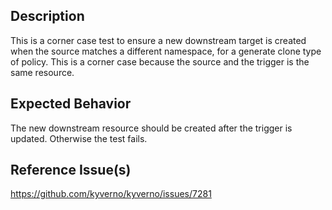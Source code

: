 ## Description

This is a corner case test to ensure a new downstream target is created when the source matches a different namespace, for a generate clone type of policy. This is a corner case because the source and the trigger is the same resource.

## Expected Behavior

The new downstream resource should be created after the trigger is updated. Otherwise the test fails.

## Reference Issue(s)

https://github.com/kyverno/kyverno/issues/7281